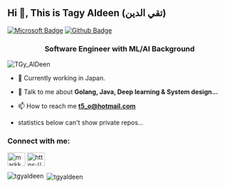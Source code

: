 ## Hi 👋, This is Tagy Aldeen (تقي الدين)
[![Microsoft Badge](https://img.shields.io/badge/-t5_o@hotmail.com-c14438?style=flat&logo=Microsoft&logoColor=white&link=mailto:t5_o@hotmail.com)](mailto:t5_o@hotmail.com) 
[![Github Badge](https://img.shields.io/badge/-TGy%20Aldeen-lightgrey?style=flat&logo=github&logoColor=white&link=https://github.com/TGyAlDeen/)](https://github.com/TGyAlDeen/) 


<h3 align="center">Software Engineer with ML/AI Background</h3>

<p align="left"> <img src="https://komarev.com/ghpvc/?username=TGyAlDeen" alt="TGy_AlDeen" /> </p>

- 🔭 Currently working in Japan.

- 💬 Talk to me about **Golang, Java, Deep learning & System design...**

- 📫 How to reach me **t5_o@hotmail.com**
- statistics below can't show private repos...


<p align="left">
<h3 align="left">Connect with me:</h3>
<a href="https://twitter.com/TGy_AlDeen/" target="blank"><img align="center" src="https://cdn.jsdelivr.net/npm/simple-icons@3.0.1/icons/twitter.svg" alt="markko89" height="30" width="40" /></a>
<a href="https://www.linkedin.com/in/tagy-aldeen-80214b91/" target="blank"><img align="center" src="https://cdn.jsdelivr.net/npm/simple-icons@3.0.1/icons/linkedin.svg" alt="https://www.linkedin.com/in/tagy-aldeen-80214b91/" height="30" width="40" /></a>
</p>

<p><img align="left" src="https://github-readme-stats.vercel.app/api/top-langs/?username=tgyaldeen&layout=compact" alt="tgyaldeen" /></p>

<p>&nbsp;<img align="center" src="https://github-readme-stats.vercel.app/api?username=tgyaldeen&show_icons=true" alt="tgyaldeen" /></p>
